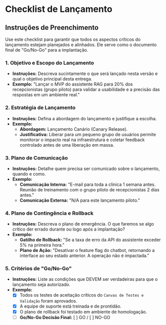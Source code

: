 # Checklist de Lançamento

## Instruções de Preenchimento
Use este checklist para garantir que todos os aspectos críticos do lançamento estejam planejados e alinhados. Ele serve como o documento final de "Go/No-Go" para a implantação.

### 1. Objetivo e Escopo do Lançamento
- **Instruções:** Descreva sucintamente o que será lançado nesta versão e qual o objetivo principal desta entrega.
- **Exemplo:** "Lançar o MVP do assistente RAG para 20% dos recepcionistas (grupo piloto) para validar a usabilidade e a precisão das respostas em um ambiente real."

### 2. Estratégia de Lançamento
- **Instruções:** Defina a abordagem do lançamento e justifique a escolha.
- **Exemplo:**
  - **Abordagem:** Lançamento Canário (Canary Release).
  - **Justificativa:** Liberar para um pequeno grupo de usuários permite monitorar o impacto real na infraestrutura e coletar feedback controlado antes de uma liberação em massa.

### 3. Plano de Comunicação
- **Instruções:** Detalhe quem precisa ser comunicado sobre o lançamento, quando e como.
- **Exemplo:**
  - **Comunicação Interna:** "E-mail para toda a clínica 1 semana antes. Reunião de treinamento com o grupo piloto de recepcionistas 2 dias antes."
  - **Comunicação Externa:** "N/A para este lançamento piloto."

### 4. Plano de Contingência e Rollback
- **Instruções:** Descreva o plano de emergência. O que faremos se algo crítico der errado durante ou logo após a implantação?
- **Exemplo:**
  - **Gatilho de Rollback:** "Se a taxa de erro da API do assistente exceder 5% na primeira hora."
  - **Plano de Ação:** "Desativar o feature flag do chatbot, retornando a interface ao seu estado anterior. A operação não é impactada."

### 5. Critérios de "Go/No-Go"
- **Instruções:** Liste as condições que DEVEM ser verdadeiras para que o lançamento seja autorizado.
- **Exemplo:**
  - [X] Todos os testes de aceitação críticos do `Canvas de Testes e Validação` foram aprovados.
  - [X] A equipe de suporte está treinada e de prontidão.
  - [X] O plano de rollback foi testado em ambiente de homologação.
  - [ ] **Go/No-Go Decisão Final:** [ ] GO / [ ] NO-GO
